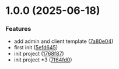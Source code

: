 # 1.0.0 (2025-06-18)


### Features

* add admin and client template ([7a80e04](https://github.com/juwenzhang/blog/commit/7a80e048545f987e589bd82a2e4c11225c724d69))
* first init ([5efd645](https://github.com/juwenzhang/blog/commit/5efd645f44cfe7586fade04d40fc6dac35c4f493))
* init project ([1768f87](https://github.com/juwenzhang/blog/commit/1768f87f70350ff6ddd169174826a38caf4cafcb))
* init project *3 ([7f64fd0](https://github.com/juwenzhang/blog/commit/7f64fd024b4d7a9dfc975e57ae51961ad04622aa))




